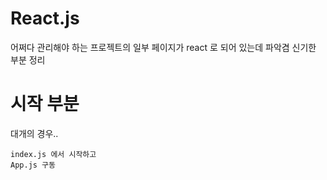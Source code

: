 # React.js

어쩌다 관리해야 하는 프로젝트의 일부 페이지가 react 로 되어 있는데 파악겸 신기한 부분 정리

# 시작 부분

대개의 경우..

```
index.js 에서 시작하고
App.js 구동
```